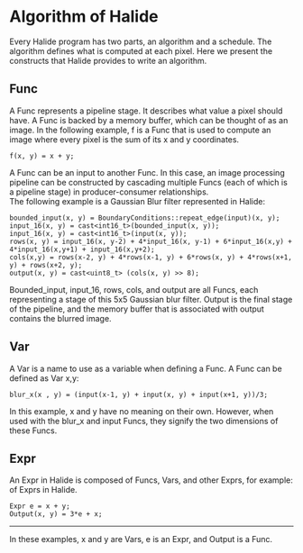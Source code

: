 # Algorithm of Halide  
Every Halide program has two parts, an algorithm and a schedule. The algorithm defines what is computed at each pixel. Here we present the constructs that Halide provides to write an algorithm.  

## Func  
A Func represents a pipeline stage. It describes what value a pixel should have. A Func is backed by a memory buffer, which can be thought of as an image. In the following example, f is a Func that is used to compute an image where every pixel is the sum of its x and y coordinates.   
```  
f(x, y) = x + y;   
```   
A Func can be an input to another Func. In this case, an image processing pipeline can be constructed by cascading multiple Funcs (each of which is a pipeline stage) in producer-consumer relationships.    
The following example is a Gaussian Blur filter represented in Halide:  
```   
bounded_input(x, y) = BoundaryConditions::repeat_edge(input)(x, y);   
input_16(x, y) = cast<int16_t>(bounded_input(x, y));    
input_16(x, y) = cast<int16_t>(input(x, y));      
rows(x, y) = input_16(x, y-2) + 4*input_16(x, y-1) + 6*input_16(x,y) + 4*input_16(x,y+1) + input_16(x,y+2);    
cols(x,y) = rows(x-2, y) + 4*rows(x-1, y) + 6*rows(x, y) + 4*rows(x+1, y) + rows(x+2, y);    
output(x, y) = cast<uint8_t> (cols(x, y) >> 8);     
```  
Bounded_input, input_16, rows, cols, and output are all Funcs, each representing a stage of this 5x5 Gaussian blur filter. Output is the final stage of the pipeline, and the memory buffer that is associated with output contains the blurred image.     

## Var   
A Var is a name to use as a variable when defining a Func. A Func can be defined as Var x,y:   
```
blur_x(x , y) = (input(x-1, y) + input(x, y) + input(x+1, y))/3;   
```
In this example, x and y have no meaning on their own. However, when used with the blur_x and input Funcs, they signify the two dimensions of these Funcs.    

## Expr  
An Expr in Halide is composed of Funcs, Vars, and other Exprs, for example: of Exprs in Halide.    
```
Expr e = x + y;     
Output(x, y) = 3*e + x;     
```
____
In these examples, x and y are Vars, e is an Expr, and Output is a Func.
